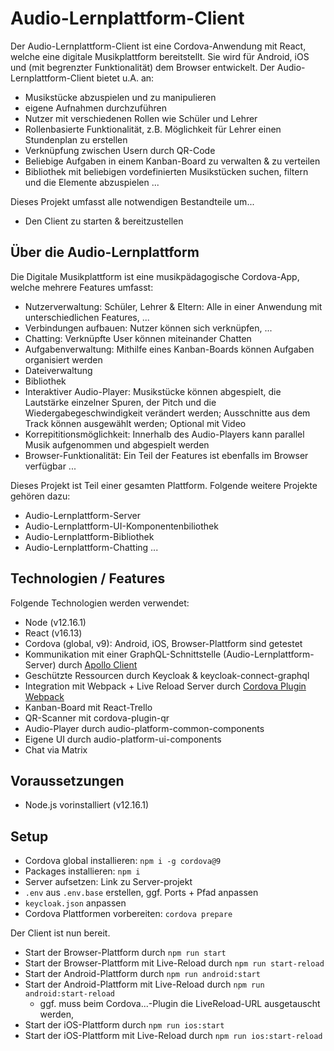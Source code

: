 # Audio-Lernplattform-Client
Der Audio-Lernplattform-Client ist eine Cordova-Anwendung mit React, welche eine digitale Musikplattform bereitstellt. Sie wird für Android, iOS und (mit begrenzter Funktionalität) dem Browser entwickelt. Der Audio-Lernplattform-Client bietet u.A. an:
 * Musikstücke abzuspielen und zu manipulieren
 * eigene Aufnahmen durchzuführen
 * Nutzer mit verschiedenen Rollen wie Schüler und Lehrer
 * Rollenbasierte Funktionalität, z.B. Möglichkeit für Lehrer einen Stundenplan zu erstellen
 * Verknüpfung zwischen Usern durch QR-Code
 * Beliebige Aufgaben in einem Kanban-Board zu verwalten & zu verteilen
 * Bibliothek mit beliebigen vordefinierten Musikstücken suchen, filtern und die Elemente abzuspielen
 ...

Dieses Projekt umfasst alle notwendigen Bestandteile um...
* Den Client zu starten & bereitzustellen

## Über die Audio-Lernplattform
Die Digitale Musikplattform ist eine musikpädagogische Cordova-App, welche mehrere Features umfasst:
* Nutzerverwaltung: Schüler, Lehrer & Eltern: Alle in einer Anwendung mit unterschiedlichen Features, ...
* Verbindungen aufbauen: Nutzer können sich verknüpfen, ...
* Chatting: Verknüpfte User können miteinander Chatten
* Aufgabenverwaltung: Mithilfe eines Kanban-Boards können Aufgaben organisiert werden
* Dateiverwaltung
* Bibliothek
* Interaktiver Audio-Player: Musikstücke können abgespielt, die Lautstärke einzelner Spuren, der Pitch und die Wiedergabegeschwindigkeit verändert werden; Ausschnitte aus dem Track können ausgewählt werden; Optional mit Video
* Korrepititionsmöglichkeit: Innerhalb des Audio-Players kann parallel Musik aufgenommen und abgespielt werden
* Browser-Funktionalität: Ein Teil der Features ist ebenfalls im Browser verfügbar
...

Dieses Projekt ist Teil einer gesamten Plattform.
Folgende weitere Projekte gehören dazu:
* Audio-Lernplattform-Server
* Audio-Lernplattform-UI-Komponentenbiliothek
* Audio-Lernplattform-Bibliothek
* Audio-Lernplattform-Chatting
...

## Technologien / Features
Folgende Technologien werden verwendet: 
* Node (v12.16.1)
* React (v16.13)
* Cordova (global, v9): Android, iOS, Browser-Plattform sind getestet
* Kommunikation mit einer GraphQL-Schnittstelle (Audio-Lernplattform-Server) durch [Apollo Client](https://github.com/apollographql/apollo-client)
* Geschützte Ressourcen durch Keycloak & keycloak-connect-graphql
* Integration mit Webpack + Live Reload Server durch [Cordova Plugin Webpack](https://www.npmjs.com/package/cordova-plugin-webpack)
* Kanban-Board mit React-Trello
* QR-Scanner mit cordova-plugin-qr
* Audio-Player durch audio-platform-common-components
* Eigene UI durch audio-platform-ui-components
* Chat via Matrix

## Voraussetzungen
* Node.js vorinstalliert (v12.16.1)

## Setup
* Cordova global installieren: `npm i -g cordova@9`
* Packages installieren: `npm i`
* Server aufsetzen: Link zu Server-projekt
* `.env` aus `.env.base` erstellen, ggf. Ports + Pfad anpassen
* `keycloak.json` anpassen
* Cordova Plattformen vorbereiten: `cordova prepare`

Der Client ist nun bereit.

* Start der Browser-Plattform durch `npm run start`
* Start der Browser-Plattform mit Live-Reload durch `npm run start-reload`
* Start der Android-Plattform durch `npm run android:start`
* Start der Android-Plattform mit Live-Reload durch `npm run android:start-reload`
  * ggf. muss beim Cordova...-Plugin die LiveReload-URL ausgetauscht werden,
* Start der iOS-Plattform durch `npm run ios:start`
* Start der iOS-Plattform mit Live-Reload durch `npm run ios:start-reload`

